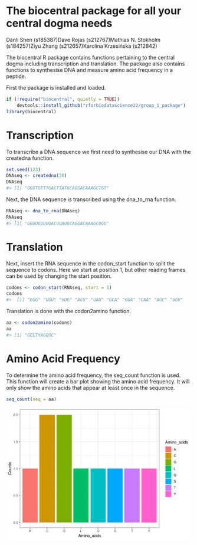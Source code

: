 The biocentral package for all your central dogma needs
================
Danli Shen (s185387)Dave Rojas (s212767)Mathias N. Stokholm
(s184257)Ziyu Zhang (s212657)Karolina Krzesińska (s212842)

The biocentral R package contains functions pertaining to the central
dogma including transcription and translation. The package also contains
functions to synthesise DNA and measure amino acid frequency in a
peptide.

First the package is installed and loaded.

``` r
if (!require("biocentral", quietly = TRUE))
    devtools::install_github("rforbiodatascience22/group_1_package")
library(biocentral)
```

# Transcription

To transcribe a DNA sequence we first need to synthesise our DNA with
the createdna function.

``` r
set.seed(123)
DNAseq <- createdna(30)
DNAseq
#> [1] "GGGTGTTTGACTTATGCAGGACAAAGCTGT"
```

Next, the DNA sequence is transcribed using the dna_to_rna function.

``` r
RNAseq <- dna_to_rna(DNAseq)
RNAseq
#> [1] "GGGUGUUUGACUUAUGCAGGACAAAGCUGU"
```

# Translation

Next, insert the RNA sequence in the codon_start function to split the
sequence to codons. Here we start at position 1, but other reading
frames can be used by changing the start position.

``` r
codons <- codon_start(RNAseq, start = 1)
codons
#>  [1] "GGG" "UGU" "UUG" "ACU" "UAU" "GCA" "GGA" "CAA" "AGC" "UGU"
```

Translation is done with the codon2amino function.

``` r
aa <- codon2amino(codons)
aa
#> [1] "GCLTYAGQSC"
```

# Amino Acid Frequency

To determine the amino acid frequency, the seq_count function is used.
This function will create a bar plot showing the amino acid frequency.
It will only show the amino acids that appear at least once in the
sequence.

``` r
seq_count(seq = aa)
```

![](README_files/figure-gfm/unnamed-chunk-6-1.png)<!-- -->
